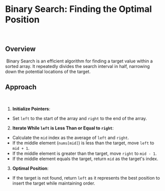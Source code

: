 # Binary Search: Finding the Optimal Position
​
## Overview
​
Binary Search is an efficient algorithm for finding a target value within a sorted array. It repeatedly divides the search interval in half, narrowing down the potential locations of the target.
​
## Approach
​
1. **Initialize Pointers**:
- Set `left` to the start of the array and `right` to the end of the array.
​
2. **Iterate While `left` is Less Than or Equal to `right`**:
- Calculate the `mid` index as the average of `left` and `right`.
- If the middle element (`nums[mid]`) is less than the target, move `left` to `mid + 1`.
- If the middle element is greater than the target, move `right` to `mid - 1`.
- If the middle element equals the target, return `mid` as the target's index.
​
3. **Optimal Position**:
- If the target is not found, return `left` as it represents the best position to insert the target while maintaining order.
​
​